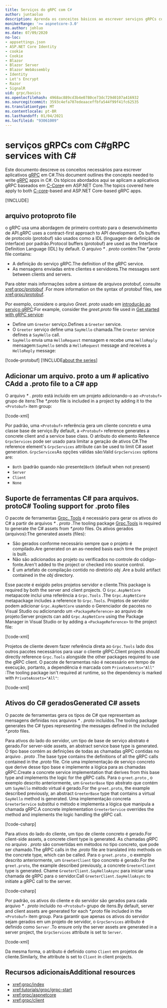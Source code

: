 ```yaml
---
title: Serviços do gRPC com C#
author: juntaoluo
description: Aprenda os conceitos básicos ao escrever serviços gRPCs com C#.
monikerRange: '>= aspnetcore-3.0'
ms.author: johluo
ms.date: 07/09/2020
no-loc:
- appsettings.json
- ASP.NET Core Identity
- cookie
- Cookie
- Blazor
- Blazor Server
- Blazor WebAssembly
- Identity
- Let's Encrypt
- Razor
- SignalR
uid: grpc/basics
ms.openlocfilehash: 4968ac889cd3b4e0780ce73dc729d0107a416932
ms.sourcegitcommit: 3593c4efa707edeaaceffbfa544f99f41fc62535
ms.translationtype: MT
ms.contentlocale: pt-BR
ms.lasthandoff: 01/04/2021
ms.locfileid: "93061009"
---
```

# <a name="grpc-services-with-c"></a><span data-ttu-id="46fe9-103">serviços gRPCs com C\#</span><span class="sxs-lookup"><span data-stu-id="46fe9-103">gRPC services with C\#</span></span>

<span data-ttu-id="46fe9-104">Este documento descreve os conceitos necessários para escrever aplicativos [gRPC](https://grpc.io/docs/guides/) em C#.</span><span class="sxs-lookup"><span data-stu-id="46fe9-104">This document outlines the concepts needed to write [gRPC](https://grpc.io/docs/guides/) apps in C#.</span></span> <span data-ttu-id="46fe9-105">Os tópicos abordados aqui se aplicam a aplicativos gRPC baseados em [C-Core](https://grpc.io/blog/grpc-stacks)e em ASP.NET Core.</span><span class="sxs-lookup"><span data-stu-id="46fe9-105">The topics covered here apply to both [C-core](https://grpc.io/blog/grpc-stacks)-based and ASP.NET Core-based gRPC apps.</span></span>

[!INCLUDE[](~/includes/gRPCazure.md)]

## <a name="proto-file"></a><span data-ttu-id="46fe9-106">arquivo proto</span><span class="sxs-lookup"><span data-stu-id="46fe9-106">proto file</span></span>

<span data-ttu-id="46fe9-107">o gRPC usa uma abordagem de primeiro contrato para o desenvolvimento de API.</span><span class="sxs-lookup"><span data-stu-id="46fe9-107">gRPC uses a contract-first approach to API development.</span></span> <span data-ttu-id="46fe9-108">Os buffers de protocolo (protobuf) são usados como a IDL (linguagem de definição de interface) por padrão.</span><span class="sxs-lookup"><span data-stu-id="46fe9-108">Protocol buffers (protobuf) are used as the Interface Definition Language (IDL) by default.</span></span> <span data-ttu-id="46fe9-109">O arquivo *\* . proto* contém:</span><span class="sxs-lookup"><span data-stu-id="46fe9-109">The *\*.proto* file contains:</span></span>

* <span data-ttu-id="46fe9-110">A definição do serviço gRPC.</span><span class="sxs-lookup"><span data-stu-id="46fe9-110">The definition of the gRPC service.</span></span>
* <span data-ttu-id="46fe9-111">As mensagens enviadas entre clientes e servidores.</span><span class="sxs-lookup"><span data-stu-id="46fe9-111">The messages sent between clients and servers.</span></span>

<span data-ttu-id="46fe9-112">Para obter mais informações sobre a sintaxe de arquivos protobuf, consulte <xref:grpc/protobuf> .</span><span class="sxs-lookup"><span data-stu-id="46fe9-112">For more information on the syntax of protobuf files, see <xref:grpc/protobuf>.</span></span>

<span data-ttu-id="46fe9-113">Por exemplo, considere o arquivo *Greet. proto* usado em [introdução ao serviço gRPC](xref:tutorials/grpc/grpc-start):</span><span class="sxs-lookup"><span data-stu-id="46fe9-113">For example, consider the *greet.proto* file used in [Get started with gRPC service](xref:tutorials/grpc/grpc-start):</span></span>

* <span data-ttu-id="46fe9-114">Define um `Greeter` serviço.</span><span class="sxs-lookup"><span data-stu-id="46fe9-114">Defines a `Greeter` service.</span></span>
* <span data-ttu-id="46fe9-115">O `Greeter` serviço define uma `SayHello` chamada.</span><span class="sxs-lookup"><span data-stu-id="46fe9-115">The `Greeter` service defines a `SayHello` call.</span></span>
* <span data-ttu-id="46fe9-116">`SayHello` envia uma `HelloRequest` mensagem e recebe uma `HelloReply` mensagem:</span><span class="sxs-lookup"><span data-stu-id="46fe9-116">`SayHello` sends a `HelloRequest` message and receives a `HelloReply` message:</span></span>

[!code-protobuf[](~/tutorials/grpc/grpc-start/sample/GrpcGreeter/Protos/greet.proto)]
[!INCLUDE[about the series](~/includes/code-comments-loc.md)]

## <a name="add-a-proto-file-to-a-c-app"></a><span data-ttu-id="46fe9-117">Adicionar um arquivo. proto a um \# aplicativo C</span><span class="sxs-lookup"><span data-stu-id="46fe9-117">Add a .proto file to a C\# app</span></span>

<span data-ttu-id="46fe9-118">O arquivo *\* . proto* está incluído em um projeto adicionando-o ao `<Protobuf>` grupo de itens:</span><span class="sxs-lookup"><span data-stu-id="46fe9-118">The *\*.proto* file is included in a project by adding it to the `<Protobuf>` item group:</span></span>

[!code-xml[](~/tutorials/grpc/grpc-start/sample/GrpcGreeter/GrpcGreeter.csproj?highlight=2&range=7-9)]

<span data-ttu-id="46fe9-119">Por padrão, uma `<Protobuf>` referência gera um cliente concreto e uma classe base de serviço.</span><span class="sxs-lookup"><span data-stu-id="46fe9-119">By default, a `<Protobuf>` reference generates a concrete client and a service base class.</span></span> <span data-ttu-id="46fe9-120">O atributo do elemento Reference `GrpcServices` pode ser usado para limitar a geração de ativos C#.</span><span class="sxs-lookup"><span data-stu-id="46fe9-120">The reference element's `GrpcServices` attribute can be used to limit C# asset generation.</span></span> <span data-ttu-id="46fe9-121">`GrpcServices`As opções válidas são:</span><span class="sxs-lookup"><span data-stu-id="46fe9-121">Valid `GrpcServices` options are:</span></span>

* <span data-ttu-id="46fe9-122">`Both` (padrão quando não presente)</span><span class="sxs-lookup"><span data-stu-id="46fe9-122">`Both` (default when not present)</span></span>
* `Server`
* `Client`
* `None`

## <a name="c-tooling-support-for-proto-files"></a><span data-ttu-id="46fe9-123">Suporte de ferramentas C# para arquivos. proto</span><span class="sxs-lookup"><span data-stu-id="46fe9-123">C# Tooling support for .proto files</span></span>

<span data-ttu-id="46fe9-124">O pacote de ferramentas [Grpc. Tools](https://www.nuget.org/packages/Grpc.Tools/) é necessário para gerar os ativos do C# a partir de arquivos *\* . proto* .</span><span class="sxs-lookup"><span data-stu-id="46fe9-124">The tooling package [Grpc.Tools](https://www.nuget.org/packages/Grpc.Tools/) is required to generate the C# assets from *\*.proto* files.</span></span> <span data-ttu-id="46fe9-125">Os ativos gerados (arquivos):</span><span class="sxs-lookup"><span data-stu-id="46fe9-125">The generated assets (files):</span></span>

* <span data-ttu-id="46fe9-126">São gerados conforme necessário sempre que o projeto é compilado.</span><span class="sxs-lookup"><span data-stu-id="46fe9-126">Are generated on an as-needed basis each time the project is built.</span></span>
* <span data-ttu-id="46fe9-127">Não são adicionados ao projeto ou verificados no controle do código-fonte.</span><span class="sxs-lookup"><span data-stu-id="46fe9-127">Aren't added to the project or checked into source control.</span></span>
* <span data-ttu-id="46fe9-128">É um artefato de compilação contido no diretório *obj* .</span><span class="sxs-lookup"><span data-stu-id="46fe9-128">Are a build artifact contained in the *obj* directory.</span></span>

<span data-ttu-id="46fe9-129">Esse pacote é exigido pelos projetos servidor e cliente.</span><span class="sxs-lookup"><span data-stu-id="46fe9-129">This package is required by both the server and client projects.</span></span> <span data-ttu-id="46fe9-130">O `Grpc.AspNetCore` metapacote inclui uma referência a `Grpc.Tools` .</span><span class="sxs-lookup"><span data-stu-id="46fe9-130">The `Grpc.AspNetCore` metapackage includes a reference to `Grpc.Tools`.</span></span> <span data-ttu-id="46fe9-131">Projetos de servidor podem adicionar `Grpc.AspNetCore` usando o Gerenciador de pacotes no Visual Studio ou adicionando um `<PackageReference>` ao arquivo de projeto:</span><span class="sxs-lookup"><span data-stu-id="46fe9-131">Server projects can add `Grpc.AspNetCore` using the Package Manager in Visual Studio or by adding a `<PackageReference>` to the project file:</span></span>

[!code-xml[](~/tutorials/grpc/grpc-start/sample/GrpcGreeter/GrpcGreeter.csproj?highlight=1&range=12)]

<span data-ttu-id="46fe9-132">Projetos de cliente devem fazer referência direta ao `Grpc.Tools` lado dos outros pacotes necessários para usar o cliente gRPC.</span><span class="sxs-lookup"><span data-stu-id="46fe9-132">Client projects should directly reference `Grpc.Tools` alongside the other packages required to use the gRPC client.</span></span> <span data-ttu-id="46fe9-133">O pacote de ferramentas não é necessário em tempo de execução, portanto, a dependência é marcada com `PrivateAssets="All"` :</span><span class="sxs-lookup"><span data-stu-id="46fe9-133">The tooling package isn't required at runtime, so the dependency is marked with `PrivateAssets="All"`:</span></span>

[!code-xml[](~/tutorials/grpc/grpc-start/sample/GrpcGreeterClient/GrpcGreeterClient.csproj?highlight=3&range=9-11)]

## <a name="generated-c-assets"></a><span data-ttu-id="46fe9-134">Ativos do C# gerados</span><span class="sxs-lookup"><span data-stu-id="46fe9-134">Generated C# assets</span></span>

<span data-ttu-id="46fe9-135">O pacote de ferramentas gera os tipos de C# que representam as mensagens definidas nos arquivos *\* . proto* incluídos.</span><span class="sxs-lookup"><span data-stu-id="46fe9-135">The tooling package generates the C# types representing the messages defined in the included *\*.proto* files.</span></span>

<span data-ttu-id="46fe9-136">Para ativos do lado do servidor, um tipo de base de serviço abstrato é gerado.</span><span class="sxs-lookup"><span data-stu-id="46fe9-136">For server-side assets, an abstract service base type is generated.</span></span> <span data-ttu-id="46fe9-137">O tipo base contém as definições de todas as chamadas gRPC contidas no arquivo *. proto* .</span><span class="sxs-lookup"><span data-stu-id="46fe9-137">The base type contains the definitions of all the gRPC calls contained in the *.proto* file.</span></span> <span data-ttu-id="46fe9-138">Crie uma implementação de serviço concreto que derive desse tipo base e implemente a lógica para as chamadas gRPC.</span><span class="sxs-lookup"><span data-stu-id="46fe9-138">Create a concrete service implementation that derives from this base type and implements the logic for the gRPC calls.</span></span> <span data-ttu-id="46fe9-139">Para o `greet.proto` , o exemplo descrito anteriormente, um `GreeterBase` tipo abstrato que contém um `SayHello` método virtual é gerado.</span><span class="sxs-lookup"><span data-stu-id="46fe9-139">For the `greet.proto`, the example described previously, an abstract `GreeterBase` type that contains a virtual `SayHello` method is generated.</span></span> <span data-ttu-id="46fe9-140">Uma implementação concreta `GreeterService` substitui o método e implementa a lógica que manipula a chamada gRPC.</span><span class="sxs-lookup"><span data-stu-id="46fe9-140">A concrete implementation `GreeterService` overrides the method and implements the logic handling the gRPC call.</span></span>

[!code-csharp[](~/tutorials/grpc/grpc-start/sample/GrpcGreeter/Services/GreeterService.cs?name=snippet)]

<span data-ttu-id="46fe9-141">Para ativos do lado do cliente, um tipo de cliente concreto é gerado.</span><span class="sxs-lookup"><span data-stu-id="46fe9-141">For client-side assets, a concrete client type is generated.</span></span> <span data-ttu-id="46fe9-142">As chamadas gRPC no arquivo *. proto* são convertidas em métodos no tipo concreto, que pode ser chamado.</span><span class="sxs-lookup"><span data-stu-id="46fe9-142">The gRPC calls in the *.proto* file are translated into methods on the concrete type, which can be called.</span></span> <span data-ttu-id="46fe9-143">Para o `greet.proto` , o exemplo descrito anteriormente, um `GreeterClient` tipo concreto é gerado.</span><span class="sxs-lookup"><span data-stu-id="46fe9-143">For the `greet.proto`, the example described previously, a concrete `GreeterClient` type is generated.</span></span> <span data-ttu-id="46fe9-144">Chame `GreeterClient.SayHelloAsync` para iniciar uma chamada de gRPC para o servidor.</span><span class="sxs-lookup"><span data-stu-id="46fe9-144">Call `GreeterClient.SayHelloAsync` to initiate a gRPC call to the server.</span></span>

[!code-csharp[](~/tutorials/grpc/grpc-start/sample/GrpcGreeterClient/Program.cs?name=snippet)]

<span data-ttu-id="46fe9-145">Por padrão, os ativos do cliente e do servidor são gerados para cada arquivo *\* . proto* incluído no `<Protobuf>` grupo de itens.</span><span class="sxs-lookup"><span data-stu-id="46fe9-145">By default, server and client assets are generated for each *\*.proto* file included in the `<Protobuf>` item group.</span></span> <span data-ttu-id="46fe9-146">Para garantir que apenas os ativos do servidor sejam gerados em um projeto de servidor, o `GrpcServices` atributo é definido como `Server` .</span><span class="sxs-lookup"><span data-stu-id="46fe9-146">To ensure only the server assets are generated in a server project, the `GrpcServices` attribute is set to `Server`.</span></span>

[!code-xml[](~/tutorials/grpc/grpc-start/sample/GrpcGreeter/GrpcGreeter.csproj?highlight=2&range=7-9)]

<span data-ttu-id="46fe9-147">Da mesma forma, o atributo é definido como `Client` em projetos de cliente.</span><span class="sxs-lookup"><span data-stu-id="46fe9-147">Similarly, the attribute is set to `Client` in client projects.</span></span>

## <a name="additional-resources"></a><span data-ttu-id="46fe9-148">Recursos adicionais</span><span class="sxs-lookup"><span data-stu-id="46fe9-148">Additional resources</span></span>

* <xref:grpc/index>
* <xref:tutorials/grpc/grpc-start>
* <xref:grpc/aspnetcore>
* <xref:grpc/client>
